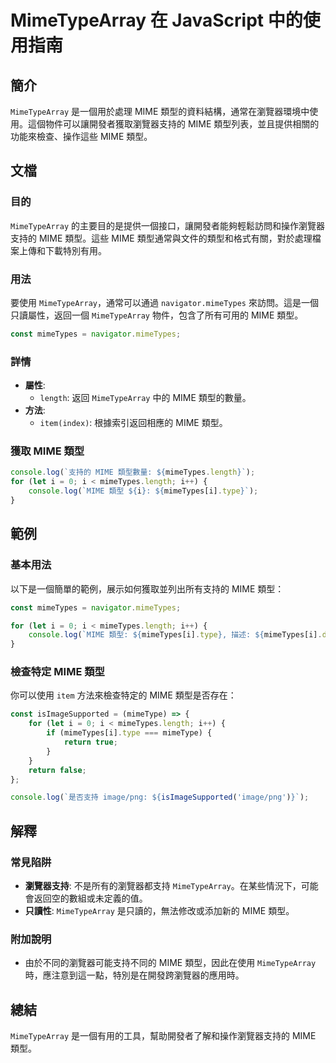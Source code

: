 <!--
Meta Description: # MimeTypeArray 在 JavaScript 中的使用指南 ## 簡介 `MimeTypeArray` 是一個用於處理 MIME 類型的資料結構，通常在瀏覽器環境中使用。這個物件可以讓開發者獲取瀏覽器支持的 MIME 類型列表，並且提供相關的功能來檢查、操作這些 MIME 類型。 ## ...
Meta Keywords: mime, mimetypes, mimetypearray, javascript, length
-->

# MimeTypeArray 在 JavaScript 中的使用指南

## 簡介
`MimeTypeArray` 是一個用於處理 MIME 類型的資料結構，通常在瀏覽器環境中使用。這個物件可以讓開發者獲取瀏覽器支持的 MIME 類型列表，並且提供相關的功能來檢查、操作這些 MIME 類型。

## 文檔
### 目的
`MimeTypeArray` 的主要目的是提供一個接口，讓開發者能夠輕鬆訪問和操作瀏覽器支持的 MIME 類型。這些 MIME 類型通常與文件的類型和格式有關，對於處理檔案上傳和下載特別有用。

### 用法
要使用 `MimeTypeArray`，通常可以通過 `navigator.mimeTypes` 來訪問。這是一個只讀屬性，返回一個 `MimeTypeArray` 物件，包含了所有可用的 MIME 類型。

```javascript
const mimeTypes = navigator.mimeTypes;
```

### 詳情
- **屬性**:
  - `length`: 返回 `MimeTypeArray` 中的 MIME 類型的數量。
- **方法**:
  - `item(index)`: 根據索引返回相應的 MIME 類型。
  
### 獲取 MIME 類型
```javascript
console.log(`支持的 MIME 類型數量: ${mimeTypes.length}`);
for (let i = 0; i < mimeTypes.length; i++) {
    console.log(`MIME 類型 ${i}: ${mimeTypes[i].type}`);
}
```

## 範例
### 基本用法
以下是一個簡單的範例，展示如何獲取並列出所有支持的 MIME 類型：

```javascript
const mimeTypes = navigator.mimeTypes;

for (let i = 0; i < mimeTypes.length; i++) {
    console.log(`MIME 類型: ${mimeTypes[i].type}, 描述: ${mimeTypes[i].description}`);
}
```

### 檢查特定 MIME 類型
你可以使用 `item` 方法來檢查特定的 MIME 類型是否存在：

```javascript
const isImageSupported = (mimeType) => {
    for (let i = 0; i < mimeTypes.length; i++) {
        if (mimeTypes[i].type === mimeType) {
            return true;
        }
    }
    return false;
};

console.log(`是否支持 image/png: ${isImageSupported('image/png')}`);
```

## 解釋
### 常見陷阱
- **瀏覽器支持**: 不是所有的瀏覽器都支持 `MimeTypeArray`。在某些情況下，可能會返回空的數組或未定義的值。
- **只讀性**: `MimeTypeArray` 是只讀的，無法修改或添加新的 MIME 類型。

### 附加說明
- 由於不同的瀏覽器可能支持不同的 MIME 類型，因此在使用 `MimeTypeArray` 時，應注意到這一點，特別是在開發跨瀏覽器的應用時。

## 總結
`MimeTypeArray` 是一個有用的工具，幫助開發者了解和操作瀏覽器支持的 MIME 類型。